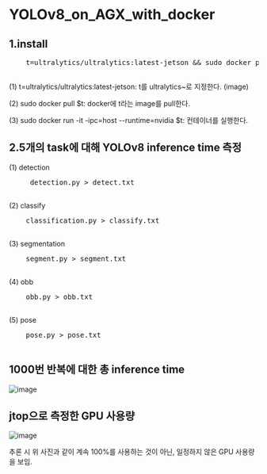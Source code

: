 # YOLOv8_on_AGX_with_docker

1.install
   --------
  <pre>
    t=ultralytics/ultralytics:latest-jetson && sudo docker pull $t && sudo docker run -it --ipc=host --runtime=nvidia $t
  </pre>
  (1) t=ultralytics/ultralytics:latest-jetson: t를 ultralytics~로 지정한다. (image)
  
  (2) sudo docker pull $t: docker에 t라는 image를 pull한다.
  
  (3) sudo docker run -it -ipc=host --runtime=nvidia $t: 컨테이너를 실행한다.

2.5개의 task에 대해 YOLOv8 inference time 측정
-------------------------------------------
   (1) detection
   <pre>
     detection.py > detect.txt
   </pre>

  (2) classify
  <pre>
    classification.py > classify.txt
  </pre>

  (3) segmentation
  <pre>
    segment.py > segment.txt
  </pre> 

  (4) obb
  <pre>
    obb.py > obb.txt
  </pre>

  (5) pose
  <pre>
    pose.py > pose.txt
  </pre>

1000번 반복에 대한 총 inference time
-----------------
![image](https://github.com/lxxsxoh/YOLOv8_on_AGX_with_docker/assets/136955006/e2fa359f-b1d5-4fe6-a752-58159841cd57)

jtop으로 측정한 GPU 사용량
--------------------------
![image](https://github.com/lxxsxoh/YOLOv8_on_AGX_with_docker/assets/136955006/02f89d78-0695-4d3c-9035-4a7ec9be59c3)

추론 시 위 사진과 같이 계속 100%를 사용하는 것이 아닌, 일정하지 않은 GPU 사용량을 보임.
  

